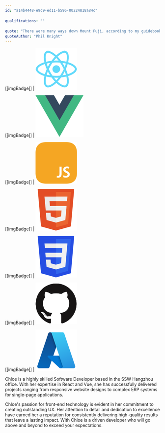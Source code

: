 ```yaml
---
id: "a14b4448-e9c9-ed11-b596-00224818a84c"

qualifications: ""

quote: "There were many ways down Mount Fuji, according to my guidebook, but only one way up. Life lesson in that, I thought."
quoteAuthor: "Phil Knight"
---
```


[[imgBadge]]
| ![Developer React](../badges/Developer-react.png)

[[imgBadge]]
| ![Developer Vue](../badges/Developer-Vue.png)

[[imgBadge]]
| ![Developer JS](../badges/Developer-js.png)

[[imgBadge]]
| ![Developer Html5](../badges/Designer-web-html5.png)

[[imgBadge]]
| ![Developer CSS3](../badges/Designer-web-css3.png)

[[imgBadge]]
| ![Developer github](../badges/Developer-github.png)

[[imgBadge]]
| ![Business Microsoft Azure](../badges/Business-microsoft-azure.png)


Chloe is a highly skilled Software Developer based in the SSW Hangzhou office. With her expertise in React and Vue, she has successfully delivered projects ranging from responsive website designs to complex ERP systems for single-page applications.

Chloe's passion for front-end technology is evident in her commitment to creating outstanding UX. Her attention to detail and dedication to excellence have earned her a reputation for consistently delivering high-quality results that leave a lasting impact. With Chloe is a driven developer who will go above and beyond to exceed your expectations.

